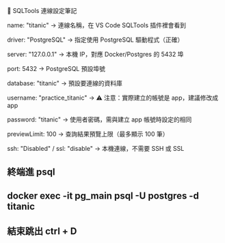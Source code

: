 📒 SQLTools 連線設定筆記

name: "titanic"
→ 連線名稱，在 VS Code SQLTools 插件裡會看到

driver: "PostgreSQL"
→ 指定使用 PostgreSQL 驅動程式（正確）

server: "127.0.0.1"
→ 本機 IP，對應 Docker/Postgres 的 5432 埠

port: 5432
→ PostgreSQL 預設埠號

database: "titanic"
→ 預設要連線的資料庫

username: "practice_titanic"
→ ⚠️ 注意：實際建立的帳號是 app，建議修改成 app

password: "titanic"
→ 使用者密碼，需與建立 app 帳號時設定的相同

previewLimit: 100
→ 查詢結果預覽上限（最多顯示 100 筆）

ssh: "Disabled" / ssl: "disable"
→ 本機連線，不需要 SSH 或 SSL




## 終端進 psql
## docker exec -it pg_main psql -U postgres -d titanic
## 結束跳出 ctrl + D

















